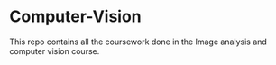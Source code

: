 # Computer-Vision
This repo contains all the coursework done in the Image analysis and computer vision course.
